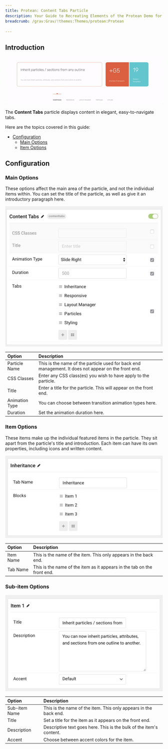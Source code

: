 ```yaml
---
title: Protean: Content Tabs Particle
description: Your Guide to Recreating Elements of the Protean Demo for Grav
breadcrumb: /grav:Grav/!themes:Themes/protean:Protean

---
```


## Introduction

![](assets/particle_tabs1.gif)

The **Content Tabs** particle displays content in elegant, easy-to-navigate tabs.

Here are the topics covered in this guide:

* [Configuration](#configuration)
    - [Main Options](#main-options)
    - [Item Options](#item-options)

## Configuration

### Main Options 

These options affect the main area of the particle, and not the individual items within. You can set the title of the particle, as well as give it an introductory paragraph here.

![](assets/particle_tabs2.jpg)

| Option         | Description                                                                                         |
| :-----         | :-----                                                                                              |
| Particle Name  | This is the name of the particle used for back end management. It does not appear on the front end. |
| CSS Classes    | Enter any CSS class(es) you wish to have apply to the particle.                                     |
| Title          | Enter a title for the particle. This will appear on the front end.                                  |
| Animation Type | You can choose between transition animation types here.                                             |
| Duration       | Set the animation duration here.                                                                                                    |

### Item Options

These items make up the individual featured items in the particle. They sit apart from the particle's title and introduction. Each item can have its own properties, including icons and written content.

![](assets/particle_tabs3.jpg)

| Option    | Description                                                             |
| :-----    | :-----                                                                  |
| Item Name | This is the name of the item. This only appears in the back end.        |
| Tab Name  | This is the name of the item as it appears in the tab on the front end. |

### Sub-item Options

![](assets/particle_tabs4.jpg)

| Option        | Description                                                         |
| :-----        | :-----                                                              |
| Sub-item Name | This is the name of the item. This only appears in the back end.    |
| Title         | Set a title for the item as it appears on the front end.            |
| Description   | Descriptive text goes here. This is the bulk of the item's content. |
| Accent        | Choose between accent colors for the item.                          |
